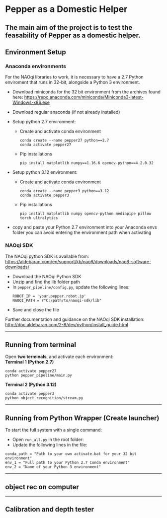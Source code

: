 # **Pepper as a Domestic Helper**

The main aim of the project is to test the feasability of Pepper as a domestic helper.
---

## **Environment Setup**
### Anaconda environments
For the NAOqi libraries to work, it is necessary to have a 2.7 Python enviroment that runs in 32-bit, alongside a Python 3 environment.
- Download miniconda for the 32 bit environment from the archives found here: https://repo.anaconda.com/miniconda/Miniconda3-latest-Windows-x86.exe
- Download regular anaconda (if not already installed)
- Setup python 2.7 environment:
    * Create and activate conda environment
        ```
        conda create --name pepper27 python==2.7
        conda activate pepper27
        ```
    * Pip installations
        ```
        pip install matplotlib numpy==1.16.6 opencv-python==4.2.0.32
        ```
- Setup python 3.12 environment:
    * Create and activate conda environment
        ```
        conda create --name pepper3 python==3.12
        conda activate pepper3
        ```
    * Pip installations
        ```
        pip install matplotlib numpy opencv-python mediapipe pillow torch ultralytics
        ```

- copy and paste your Python 2.7 environment into your Anaconda envs folder you can avoid entering the environment path when activating

### NAOqi SDK
The NAOqi python SDK is available from:  
https://aldebaran.com/en/support/kb/nao6/downloads/nao6-software-downloads/  
- Download the NAOqi Python SDK
- Unzip and find the lib folder path
- In `pepper_pipeline/config.py`, update the following lines:
    ```
    ROBOT_IP = 'your.pepper.robot.ip'
    NAOQI_PATH = r"C:/path/to/naoqi-sdk/lib"
    ```
- Save and close the file

Further documentation and guidance on the NAOqi SDK installation:  
http://doc.aldebaran.com/2-8/dev/python/install_guide.html

---
## Running from terminal
Open **two terminals**, and activate each environment:  
**Terminal 1 (Python 2.7)**
```
conda activate pepper27
python pepper_pipeline/main.py
```
**Terminal 2 (Python 3.12)**
```
conda activate pepper3
python object_recognition/stream.py
```

---
## Running from Python Wrapper (Create launcher)
To start the full system with a single command:
- Open `run_all.py` in the root folder:
- Update the following lines in the file:
```
conda_path = "Path to your own activate.bat for your 32 bit environment"
env_1 = "Full path to your Python 2.7 Conda environment"
env_2 = "Name of your Python 3 environment"
```
---
## object rec on computer
---
## Calibration and depth tester

